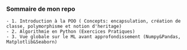  ### Sommaire de mon repo

    - 1. Introduction à la POO ( Concepts: encapsulation, création de classe, polymorphisme et notion d'heritage)
    - 2. Algorithmie en Python (Exercices Pratiques)
    - 3. Vue globale sur le ML avant approfondissement (Numpy&Pandas, Matplotlib&Seaborn)
